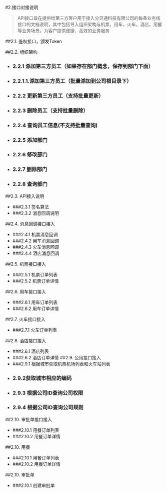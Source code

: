 #2.接口对接说明
>API接口旨在提供给第三方客户用于接入分贝通科技有限公司的每条业务线接口的文档说明，其中包括导入组织架构与机票，用车，火车，酒店，用餐等业务场景。为客户提供便捷、高效的业务服务

##2.1. 鉴权接口，颁发Token


##2.2. 组织架构
- ###  2.2.1 添加第三方员工（如果存在部门概念，保存到部门下面）
- ### 2.2.1.1.添加第三方员工（批量添加到公司根目录下）
- ### 2.2.2 更新第三方员工（支持批量更新）
- ### 2.2.3 删除员工（支持批量删除）
- ### 2.2.4 查询员工信息(不支持批量查询)
- ### 2.2.5 添加部门
- ### 2.2.6 修改部门
- ### 2.2.7 删除部门
- ### 2.2.8 查询部门

##2.3. API接入说明
- ###2.3.1 签名算法
- ###2.3.2 消息回调说明



##2.4.  消息回调接口接入

- ###2.4.1 机票消息回调
- ###2.4.2 用车消息回调
- ###2.4.3 火车消息回调
- ###2.4.4 酒店消息回调


##2.5.  机票接口接入
- ###2.5.1 机票订单列表
- ###2.5.2 机票订单详情

##2.6.  用车接口接入
 - ###2.6.1 用车订单列表
 - ###2.6.2 用车订单详情
 
##2.7.  火车接口接入
- ###2.7.1 火车订单列表

##2.8. 酒店接口接入
- ###2.6.1 酒店列表
- ###2.6.2 酒店订单详情
##2.9. 公用接口接入
- ###2.9.1 根据城市获取机票机场列表和火车站列表
- ### 2.9.2获取城市相应的编码
- ### 2.9.3 根据公司ID查询公司权限
- ### 2.9.4 根据公司ID查询公司规则

##2.10. 审批单接口接入 
- ###2.10.1 用餐订单列表
- ###2.10.2 用餐订单详情





##2.10. 用餐 
- ###2.10.1 用餐订单列表
- ###2.10.2 用餐订单详情




##2.10.  审批单
- ###2.10.1 创建审批单